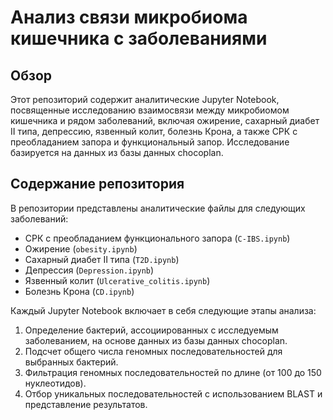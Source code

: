 # Анализ связи микробиома кишечника с заболеваниями

## Обзор
Этот репозиторий содержит аналитические Jupyter Notebook, посвященные исследованию взаимосвязи между микробиомом кишечника и рядом заболеваний, включая ожирение, сахарный диабет II типа, депрессию, язвенный колит, болезнь Крона, а также СРК с преобладанием запора и функциональный запор. Исследование базируется на данных из базы данных chocoplan.

## Содержание репозитория
В репозитории представлены аналитические файлы для следующих заболеваний:
- СРК с преобладанием функционального запора (`C-IBS.ipynb`)
- Ожирение (`obesity.ipynb`)
- Сахарный диабет II типа (`T2D.ipynb`)
- Депрессия (`Depression.ipynb`)
- Язвенный колит (`Ulcerative_colitis.ipynb`)
- Болезнь Крона (`CD.ipynb`)

Каждый Jupyter Notebook включает в себя следующие этапы анализа:
1. Определение бактерий, ассоциированных с исследуемым заболеванием, на основе данных из базы данных chocoplan.
2. Подсчет общего числа геномных последовательностей для выбранных бактерий.
3. Фильтрация геномных последовательностей по длине (от 100 до 150 нуклеотидов).
4. Отбор уникальных последовательностей с использованием BLAST и представление результатов.
